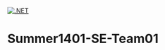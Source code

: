 [![.NET](https://github.com/Star-Academy/Summer1401-SE-Team01/actions/workflows/buildPipeline.yml/badge.svg)](https://github.com/Star-Academy/Summer1401-SE-Team01/actions/workflows/buildPipeline.yml)
# Summer1401-SE-Team01
